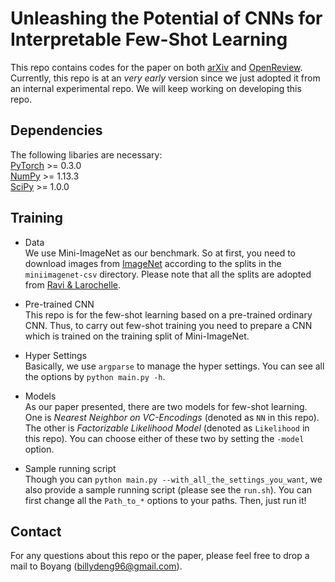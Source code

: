# Unleashing the Potential of CNNs for Interpretable Few-Shot Learning
This repo contains codes for the paper on both [arXiv](https://arxiv.org/abs/1711.08277) and [OpenReview](https://openreview.net/forum?id=BJ_QxP1AZ). Currently, this repo is at an *very early* version since we just adopted it from an internal experimental repo. We will keep working on developing this repo.

## Dependencies
The following libaries are necessary:   
[PyTorch](http://pytorch.org/) >= 0.3.0   
[NumPy](http://www.numpy.org/) >= 1.13.3   
[SciPy](https://www.scipy.org/) >= 1.0.0   
 
## Training   
* Data    
We use Mini-ImageNet as our benchmark. So at first, you need to download images from [ImageNet](http://www.image-net.org/) according to the splits in the `miniimagenet-csv` directory. Please note that all the splits are adopted from [Ravi & Larochelle](https://openreview.net/forum?id=rJY0-Kcll).

* Pre-trained CNN   
This repo is for the few-shot learning based on a pre-trained ordinary CNN. Thus, to carry out few-shot training you need to prepare a CNN which is trained on the training split of Mini-ImageNet.

* Hyper Settings   
Basically, we use `argparse` to manage the hyper settings. You can see all the options by `python main.py -h`.

* Models   
As our paper presented, there are two models for few-shot learning. One is *Nearest Neighbor on VC-Encodings* (denoted as `NN` in this repo). The other is *Factorizable Likelihood Model* (denoted as `Likelihood` in this repo). You can choose either of these two by setting the `-model` option.

* Sample running script   
Though you can `python main.py --with_all_the_settings_you_want`,  we also provide a sample running script (please see the `run.sh`). You can first change all the `Path_to_*` options to your paths. Then, just run it!

## Contact    
For any questions about this repo or the paper, please feel free to drop a mail to Boyang ([billydeng96@gmail.com](mailto:billydeng96@gmail.com)).
